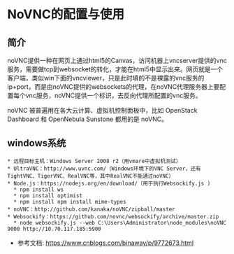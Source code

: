 # NoVNC的配置与使用

## 简介

noVNC提供一种在网页上通过html5的Canvas，访问机器上vncserver提供的vnc服务，需要做tcp到websocket的转化，才能在html5中显示出来。网页就是一个客户端，类似win下面的vncviewer，只是此时填的不是裸露的vnc服务的ip+port，而是由noVNC提供的websockets的代理，在noVNC代理服务器上要配置每个vnc服务，noVNC提供一个标识，去反向代理所配置的vnc服务。

noVNC 被普遍用在各大云计算、虚拟机控制面板中，比如 OpenStack Dashboard 和 OpenNebula Sunstone 都用的是 noVNC。


## windows系统

``` 
* 远程目标主机：Windows Server 2008 r2（用vmare中虚拟机测试）
* UltraVNC：http://www.uvnc.com/（Windows环境下的VNC Server，还有TightVNC、TigerVNC、RealVNC等，其中RealVNC不能通过noVNC）
* Node.js：https://nodejs.org/en/download/（用于执行Websockify.js )
  * npm install ws
  * npm install optimist
  * npm install npm install mime-types  
* noVNC：http://github.com/kanaka/noVNC/zipball/master
* Websockify：https://github.com/novnc/websockify/archive/master.zip
  * node websockify.js --web C:\Users\Administrator\node_modules\noVNC 9000 http://10.70.117.185:5900  
```

* 参考文档: https://www.cnblogs.com/binaway/p/9772673.html


